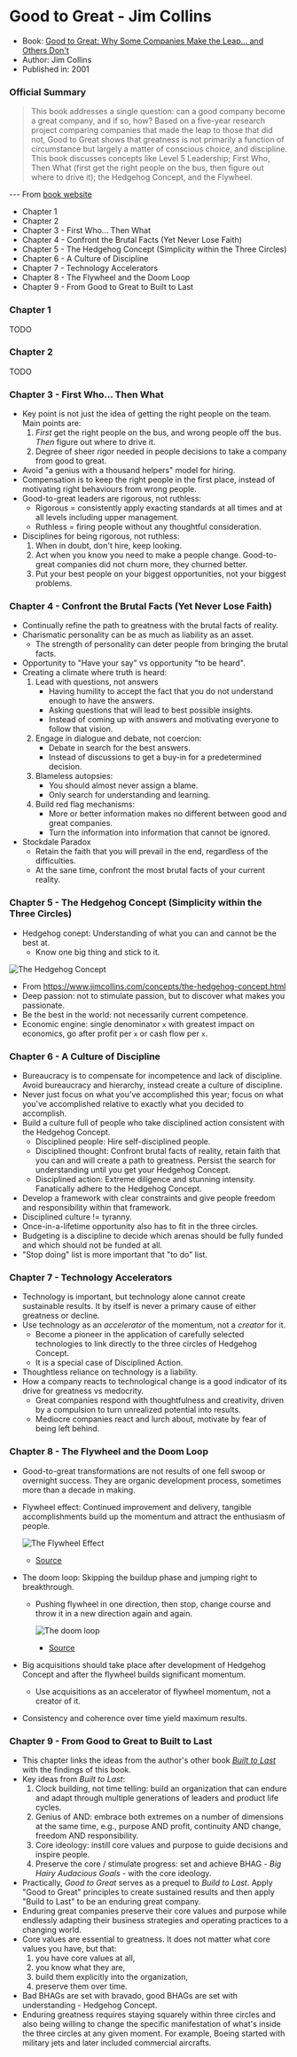 # Good to Great - Jim Collins

* Book: [Good to Great: Why Some Companies Make the Leap... and Others Don't](https://www.goodreads.com/en/book/show/76865)
* Author: Jim Collins
* Published in: 2001

### Official Summary

> This book addresses a single question: can a good company become a great company, and if so, how? Based on a five-year research project comparing companies that made the leap to those that did not, Good to Great shows that greatness is not primarily a function of circumstance but largely a matter of conscious choice, and discipline. This book discusses concepts like Level 5 Leadership; First Who, Then What (first get the right people on the bus, then figure out where to drive it); the Hedgehog Concept, and the Flywheel.

\--- From [book website](https://www.jimcollins.com/books.html)

* Chapter 1
* Chapter 2
* Chapter 3 - First Who... Then What
* Chapter 4 - Confront the Brutal Facts (Yet Never Lose Faith)
* Chapter 5 - The Hedgehog Concept (Simplicity within the Three Circles)
* Chapter 6 - A Culture of Discipline
* Chapter 7 - Technology Accelerators
* Chapter 8 - The Flywheel and the Doom Loop
* Chapter 9 - From Good to Great to Built to Last

### Chapter 1

TODO

### Chapter 2

TODO

### Chapter 3 - First Who... Then What

* Key point is not just the idea of getting the right people on the team. Main points are:
  1. _First_ get the right people on the bus, and wrong people off the bus. _Then_ figure out where to drive it.
  2. Degree of sheer rigor needed in people decisions to take a company from good to great.
* Avoid "a genius with a thousand helpers" model for hiring.
* Compensation is to keep the right people in the first place, instead of motivating right behaviours from wrong people.
* Good-to-great leaders are rigorous, not ruthless:
  * Rigorous = consistently apply exacting standards at all times and at all levels including upper management.
  * Ruthless = firing people without any thoughtful consideration.
* Disciplines for being rigorous, not ruthless:
  1. When in doubt, don't hire, keep looking.
  2. Act when you know you need to make a people change. Good-to-great companies did not churn more, they churned better.
  3. Put your best people on your biggest opportunities, not your biggest problems.

### Chapter 4 - Confront the Brutal Facts (Yet Never Lose Faith)

* Continually refine the path to greatness with the brutal facts of reality.
* Charismatic personality can be as much as liability as an asset.
  * The strength of personality can deter people from bringing the brutal facts.
* Opportunity to "Have your say" vs opportunity "to be heard".
* Creating a climate where truth is heard:
  1. Lead with questions, not answers
     * Having humility to accept the fact that you do not understand enough to have the answers.
     * Asking questions that will lead to best possible insights.
     * Instead of coming up with answers and motivating everyone to follow that vision.
  2. Engage in dialogue and debate, not coercion:
     * Debate in search for the best answers.
     * Instead of discussions to get a buy-in for a predetermined decision.
  3. Blameless autopsies:
     * You should almost never assign a blame.
     * Only search for understanding and learning.
  4. Build red flag mechanisms:
     * More or better information makes no different between good and great companies.
     * Turn the information into information that cannot be ignored.
* Stockdale Paradox
  * Retain the faith that you will prevail in the end, regardless of the difficulties.
  * At the sane time, confront the most brutal facts of your current reality.

### Chapter 5 - The Hedgehog Concept (Simplicity within the Three Circles)

* Hedgehog conept: Understanding of what you can and cannot be the best at.
  * Know one big thing and stick to it.

![The Hedgehog Concept](https://www.jimcollins.com/images/hedgehog-concept.svg)

* From https://www.jimcollins.com/concepts/the-hedgehog-concept.html
* Deep passion: not to stimulate passion, but to discover what makes you passionate.
* Be the best in the world: not necessarily current competence.
* Economic engine: single denominator `x` with greatest impact on economics, go after profit per `x` or cash flow per `x`.

### Chapter 6 - A Culture of Discipline

* Bureaucracy is to compensate for incompetence and lack of discipline. Avoid bureaucracy and hierarchy, instead create a culture of discipline.
* Never just focus on what you've accomplished this year; focus on what you've accomplished relative to exactly what you decided to accomplish.
* Build a culture full of people who take disciplined action consistent with the Hedgehog Concept.
  * Disciplined people: Hire self-disciplined people.
  * Disciplined thought: Confront brutal facts of reality, retain faith that you can and will create a path to greatness. Persist the search for understanding until you get your Hedgehog Concept.
  * Disciplined action: Extreme diligence and stunning intensity. Fanatically adhere to the Hedgehog Concept.
* Develop a framework with clear constraints and give people freedom and responsibility within that framework.
* Disciplined culture != tyranny.
* Once-in-a-lifetime opportunity also has to fit in the three circles.
* Budgeting is a discipline to decide which arenas should be fully funded and which should not be funded at all.
* "Stop doing" list is more important that "to do" list.

### Chapter 7 - Technology Accelerators

* Technology is important, but technology alone cannot create sustainable results. It by itself is never a primary cause of either greatness or decline.
* Use technology as an _accelerator_ of the momentum, not a _creator_ for it.
  * Become a pioneer in the application of carefully selected technologies to link directly to the three circles of Hedgehog Concept.
  * It is a special case of Disciplined Action.
* Thoughtless reliance on technology is a liability.
* How a company reacts to technological change is a good indicator of its drive for greatness vs medocrity.
  * Great companies respond with thoughtfulness and creativity, driven by a compulsion to turn unrealized potential into results.
  * Mediocre companies react and lurch about, motivate by fear of being left behind.

### Chapter 8 - The Flywheel and the Doom Loop

* Good-to-great transformations are not results of one fell swoop or overnight success. They are organic development process, sometimes more than a decade in making.
*   Flywheel effect: Continued improvement and delivery, tangible accomplishments build up the momentum and attract the enthusiasm of people.

    ![The Flywheel Effect](https://stickingtotheplanblog.files.wordpress.com/2019/03/good-to-great-flywheel-effect.png?w=346\&h=320)

    * [Source](https://theleanminimalist.com/2019/03/08/from-intentional-business-to-intentional-living-adapting-the-flywheel-concept-to-drive-your-personal-development-journey/)
* The doom loop: Skipping the buildup phase and jumping right to breakthrough.
  *   Pushing flywheel in one direction, then stop, change course and throw it in a new direction again and again.

      ![The doom loop](https://stickingtotheplanblog.files.wordpress.com/2019/03/doom-loop.jpg?w=439\&h=305)

      * [Source](https://theleanminimalist.com/2019/03/08/from-intentional-business-to-intentional-living-adapting-the-flywheel-concept-to-drive-your-personal-development-journey/)
* Big acquisitions should take place after development of Hedgehog Concept and after the flywheel builds significant momentum.
  * Use acquisitions as an accelerator of flywheel momentum, not a creator of it.
* Consistency and coherence over time yield maximum results.

### Chapter 9 - From Good to Great to Built to Last

* This chapter links the ideas from the author's other book [_Built to Last_](https://www.goodreads.com/book/show/4122.Built_to_Last) with the findings of this book.
* Key ideas from _Built to Last_:
  1. Clock building, not time telling: build an organization that can endure and adapt through multiple generations of leaders and product life cycles.
  2. Genius of AND: embrace both extremes on a number of dimensions at the same time, e.g., purpose AND profit, continuity AND change, freedom AND responsibility.
  3. Core ideology: instill core values and purpose to guide decisions and inspire people.
  4. Preserve the core / stimulate progress: set and achieve BHAG - _Big Hairy Audacious Goals_ - with the core ideology.
* Practically, _Good to Great_ serves as a prequel to _Build to Last_. Apply "Good to Great" principles to create sustained results and then apply "Build to Last" to be an enduring great company.
* Enduring great companies preserve their core values and purpose while endlessly adapting their business strategies and operating practices to a changing world.
* Core values are essential to greatness. It does not matter what core values you have, but that:
  1. you have core values at all,
  2. you know what they are,
  3. build them explicitly into the organization,
  4. preserve them over time.
* Bad BHAGs are set with bravado, good BHAGs are set with understanding - Hedgehog Concept.
* Enduring greatness requires staying squarely within three circles and also being willing to change the specific manifestation of what's inside the three circles at any given moment. For example, Boeing started with military jets and later included commercial aircrafts.
